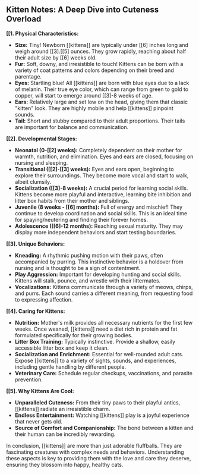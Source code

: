 ## Kitten Notes: A Deep Dive into Cuteness Overload 

**[[1. Physical Characteristics:**

* **Size:** Tiny!  Newborn [[kittens]] are typically under [[6] inches long and weigh around [[3].[[5] ounces. They grow rapidly, reaching about half their adult size by [[6] weeks old.
* **Fur:** Soft, downy, and irresistible to touch! Kittens can be born with a variety of coat patterns and colors depending on their breed and parentage.
* **Eyes:**  Startling blue! All [[kittens]] are born with blue eyes due to a lack of melanin. Their true eye color, which can range from green to gold to copper, will start to emerge around [[3]-8 weeks of age.
* **Ears:** Relatively large and set low on the head, giving them that classic "kitten" look. They are highly mobile and help [[kittens]] pinpoint sounds. 
* **Tail:**  Short and stubby compared to their adult proportions. Their tails are important for balance and communication.

**[[2].  Developmental Stages:**

* **Neonatal (0-[[2] weeks):** Completely dependent on their mother for warmth, nutrition, and elimination.  Eyes and ears are closed, focusing on nursing and sleeping.
* **Transitional ([[2]-[[3] weeks):**  Eyes and ears open, beginning to explore their surroundings. They become more vocal and start to walk, albeit clumsily.  
* **Socialization ([[3]-8 weeks):** A crucial period for learning social skills. Kittens become more playful and interactive, learning bite inhibition and litter box habits from their mother and siblings. 
* **Juvenile (8 weeks - [[6] months):**  Full of energy and mischief!  They continue to develop coordination and social skills. This is an ideal time for spaying/neutering and finding their forever homes. 
* **Adolescence ([[6]-12 months):** Reaching sexual maturity.  They may display more independent behaviors and start testing boundaries. 

**[[3].  Unique Behaviors:**

* **Kneading:** A rhythmic pushing motion with their paws, often accompanied by purring. This instinctive behavior is a holdover from nursing and is thought to be a sign of contentment. 
* **Play Aggression:**  Important for developing hunting and social skills.  Kittens will stalk, pounce, and wrestle with their littermates. 
* **Vocalizations:**  Kittens communicate through a variety of meows, chirps, and purrs. Each sound carries a different meaning, from requesting food to expressing affection.

**[[4]. Caring for Kittens:**

* **Nutrition:**  Mother's milk provides all necessary nutrients for the first few weeks.  Once weaned, [[kittens]] need a diet rich in protein and fat formulated specifically for their growing bodies. 
* **Litter Box Training:** Typically instinctive. Provide a shallow, easily accessible litter box and keep it clean. 
* **Socialization and Enrichment:**  Essential for well-rounded adult cats.  Expose [[kittens]] to a variety of sights, sounds, and experiences, including gentle handling by different people. 
* **Veterinary Care:**  Schedule regular checkups, vaccinations, and parasite prevention.  

**[[5].  Why Kittens Are Cool:**

* **Unparalleled Cuteness:**  From their tiny paws to their playful antics, [[kittens]] radiate an irresistible charm. 
* **Endless Entertainment:** Watching [[kittens]] play is a joyful experience that never gets old. 
* **Source of Comfort and Companionship:**  The bond between a kitten and their human can be incredibly rewarding. 

In conclusion, [[kittens]] are more than just adorable fluffballs.  They are fascinating creatures with complex needs and behaviors. Understanding these aspects is key to providing them with the love and care they deserve,  ensuring they blossom into happy, healthy cats. 
